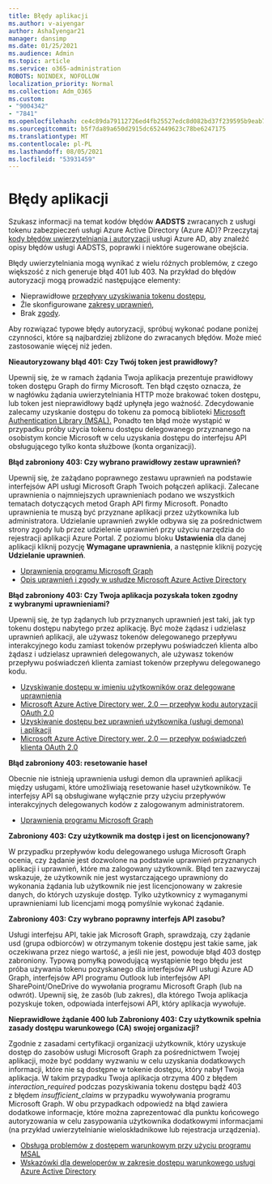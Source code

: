 ```yaml
---
title: Błędy aplikacji
ms.author: v-aiyengar
author: AshaIyengar21
manager: dansimp
ms.date: 01/25/2021
ms.audience: Admin
ms.topic: article
ms.service: o365-administration
ROBOTS: NOINDEX, NOFOLLOW
localization_priority: Normal
ms.collection: Adm_O365
ms.custom:
- "9004342"
- "7841"
ms.openlocfilehash: ce4c89da79112726ed4fb25527edc8d082bd37f239595b9eab7279abeeecfd7e
ms.sourcegitcommit: b5f7da89a650d2915dc652449623c78be6247175
ms.translationtype: MT
ms.contentlocale: pl-PL
ms.lasthandoff: 08/05/2021
ms.locfileid: "53931459"
---
```

# <a name="application-errors"></a>Błędy aplikacji

Szukasz informacji na temat kodów błędów **AADSTS** zwracanych z usługi tokenu zabezpieczeń usługi Azure Active Directory (Azure AD)? Przeczytaj [kody błędów uwierzytelniania i autoryzacji](https://docs.microsoft.com/azure/active-directory/develop/reference-aadsts-error-codes) usługi Azure AD, aby znaleźć opisy błędów usługi AADSTS, poprawki i niektóre sugerowane obejścia.

Błędy uwierzytelniania mogą wynikać z wielu różnych problemów, z czego większość z nich generuje błąd 401 lub 403. Na przykład do błędów autoryzacji mogą prowadzić następujące elementy:

- Nieprawidłowe [przepływy uzyskiwania tokenu dostępu](https://docs.microsoft.com/azure/active-directory/develop/reference-aadsts-error-codes), 
- Źle skonfigurowane [zakresy uprawnień](https://docs.microsoft.com/azure/active-directory/develop/active-directory-v2-scopes), 
- Brak [zgody](https://docs.microsoft.com/azure/active-directory/develop/active-directory-devhowto-multi-tenant-overview#understanding-user-and-admin-consent).

Aby rozwiązać typowe błędy autoryzacji, spróbuj wykonać podane poniżej czynności, które są najbardziej zbliżone do zwracanych błędów. Może mieć zastosowanie więcej niż jeden.

**Nieautoryzowany błąd 401: Czy Twój token jest prawidłowy?**

Upewnij się, że w ramach żądania Twoja aplikacja prezentuje prawidłowy token dostępu Graph do firmy Microsoft. Ten błąd często oznacza, że w nagłówku żądania uwierzytelniania HTTP może brakować token dostępu, lub token jest nieprawidłowy bądź upłynęła jego ważność. Zdecydowanie zalecamy uzyskanie dostępu do tokenu za pomocą biblioteki [Microsoft Authentication Library (MSAL).](https://docs.microsoft.com/azure/active-directory/develop/msal-overview) Ponadto ten błąd może wystąpić w przypadku próby użycia tokenu dostępu delegowanego przyznanego na osobistym koncie Microsoft w celu uzyskania dostępu do interfejsu API obsługującego tylko konta służbowe (konta organizacji).

**Błąd zabroniony 403: Czy wybrano prawidłowy zestaw uprawnień?**

Upewnij się, że zażądano poprawnego zestawu uprawnień na podstawie interfejsów API usługi Microsoft Graph Twoich połączeń aplikacji. Zalecane uprawnienia o najmniejszych uprawnieniach podano we wszystkich tematach dotyczących metod Graph API firmy Microsoft. Ponadto uprawnienia te muszą być przyznane aplikacji przez użytkownika lub administratora. Udzielanie uprawnień zwykle odbywa się za pośrednictwem strony zgody lub przez udzielenie uprawnień przy użyciu narzędzia do rejestracji aplikacji Azure Portal. Z poziomu bloku **Ustawienia** dla danej aplikacji kliknij pozycję **Wymagane uprawnienia**, a następnie kliknij pozycję **Udzielanie uprawnień**.

- [Uprawnienia programu Microsoft Graph](https://docs.microsoft.com/graph/permissions-reference) 
- [Opis uprawnień i zgody w usłudze Microsoft Azure Active Directory](https://docs.microsoft.com/azure/active-directory/develop/v2-permissions-and-consent) 

**Błąd zabroniony 403: Czy Twoja aplikacja pozyskała token zgodny z wybranymi uprawnieniami?**

Upewnij się, że typ żądanych lub przyznanych uprawnień jest taki, jak typ tokenu dostępu nabytego przez aplikację. Być może żądasz i udzielasz uprawnień aplikacji, ale używasz tokenów delegowanego przepływu interakcyjnego kodu zamiast tokenów przepływu poświadczeń klienta albo żądasz i udzielasz uprawnień delegowanych, ale używasz tokenów przepływu poświadczeń klienta zamiast tokenów przepływu delegowanego kodu.

- [Uzyskiwanie dostępu w imieniu użytkowników oraz delegowane uprawnienia](https://docs.microsoft.com/graph/auth_v2_user) 
- [Microsoft Azure Active Directory wer. 2.0 — przepływ kodu autoryzacji OAuth 2.0](https://docs.microsoft.com/azure/active-directory/develop/v2-oauth2-auth-code-flow) 
- [Uzyskiwanie dostępu bez uprawnień użytkownika (usługi demona) i aplikacji](https://docs.microsoft.com/graph/auth_v2_service) 
- [Microsoft Azure Active Directory wer. 2.0 — przepływ poświadczeń klienta OAuth 2.0](https://docs.microsoft.com/azure/active-directory/develop/v2-oauth2-client-creds-grant-flow) 

**Błąd zabroniony 403: resetowanie haseł**

Obecnie nie istnieją uprawnienia usługi demon dla uprawnień aplikacji między usługami, które umożliwiają resetowanie haseł użytkowników. Te interfejsy API są obsługiwane wyłącznie przy użyciu przepływów interakcyjnych delegowanych kodów z zalogowanym administratorem.

- [Uprawnienia programu Microsoft Graph](https://docs.microsoft.com/graph/permissions-reference)

**Zabroniony 403: Czy użytkownik ma dostęp i jest on licencjonowany?**

W przypadku przepływów kodu delegowanego usługa Microsoft Graph ocenia, czy żądanie jest dozwolone na podstawie uprawnień przyznanych aplikacji i uprawnień, które ma zalogowany użytkownik. Błąd ten zazwyczaj wskazuje, że użytkownik nie jest wystarczającego uprawniony do wykonania żądania  lub użytkownik nie jest licencjonowany w zakresie danych, do których uzyskuje dostęp. Tylko użytkownicy z wymaganymi uprawnieniami lub licencjami mogą pomyślnie wykonać żądanie.

**Zabroniony 403: Czy wybrano poprawny interfejs API zasobu?**

Usługi interfejsu API, takie jak Microsoft Graph, sprawdzają, czy żądanie usd (grupa odbiorców) w otrzymanym tokenie dostępu jest takie same, jak oczekiwana przez niego wartość, a jeśli nie jest, powoduje błąd 403 dostęp zabroniony. Typową pomyłką powodującą wystąpienie tego błędu jest próba używania tokenu pozyskanego dla interfejsów API usługi Azure AD Graph, interfejsów API programu Outlook lub interfejsów API SharePoint/OneDrive do wywołania programu Microsoft Graph (lub na odwrót). Upewnij się, że zasób (lub zakres), dla którego Twoja aplikacja pozyskuje token, odpowiada interfejsowi API, który aplikacja wywołuje.

**Nieprawidłowe żądanie 400 lub Zabroniony 403: Czy użytkownik spełnia zasady dostępu warunkowego (CA) swojej organizacji?**

Zgodnie z zasadami certyfikacji organizacji użytkownik, który uzyskuje dostęp do zasobów usługi Microsoft Graph za pośrednictwem Twojej aplikacji, może być poddany wyzwaniu w celu uzyskania dodatkowych informacji, które nie są dostępne w tokenie dostępu, który nabył Twoja aplikacja. W takim przypadku Twoja aplikacja otrzyma 400 z błędem *interaction_required* podczas pozyskiwania tokenu dostępu bądź 403 z błędem *insufficient_claims* w przypadku wywoływania programu Microsoft Graph. W obu przypadkach odpowiedź na błąd zawiera dodatkowe informacje, które można zaprezentować dla punktu końcowego autoryzowania w celu zasypowania użytkownika dodatkowymi informacjami (na przykład uwierzytelnianie wieloskładnikowe lub rejestracja urządzenia).

- [Obsługa problemów z dostępem warunkowym przy użyciu programu MSAL ](https://docs.microsoft.com/azure/active-directory/develop/msal-handling-exceptions#conditional-access-and-claims-challenges)
- [Wskazówki dla deweloperów w zakresie dostępu warunkowego usługi Azure Active Directory](https://docs.microsoft.com/azure/active-directory/develop/conditional-access-dev-guide)
